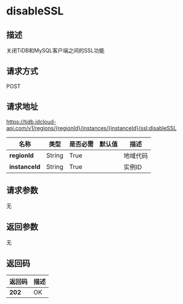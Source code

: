 # disableSSL


## 描述
关闭TiDB和MySQL客户端之间的SSL功能

## 请求方式
POST

## 请求地址
https://tidb.jdcloud-api.com/v1/regions/{regionId}/instances/{instanceId}/ssl:disableSSL

|名称|类型|是否必需|默认值|描述|
|---|---|---|---|---|
|**regionId**|String|True| |地域代码|
|**instanceId**|String|True| |实例ID|

## 请求参数
无


## 返回参数
无


## 返回码
|返回码|描述|
|---|---|
|**202**|OK|
